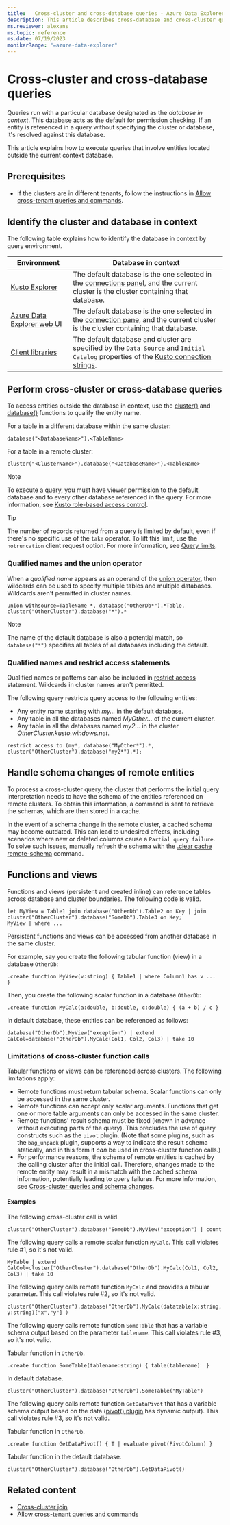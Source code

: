 ```yaml
---
title:   Cross-cluster and cross-database queries - Azure Data Explorer
description: This article describes cross-database and cross-cluster queries in Azure Data Explorer.
ms.reviewer: alexans
ms.topic: reference
ms.date: 07/19/2023
monikerRange: "=azure-data-explorer"
---
```

# Cross-cluster and cross-database queries

Queries run with a particular database designated as the *database in context*. This database acts as the default for permission checking. If an entity is referenced in a query without specifying the cluster or database, it's resolved against this database.

This article explains how to execute queries that involve entities located outside the current context database.

## Prerequisites

* If the clusters are in different tenants, follow the instructions in [Allow cross-tenant queries and commands](../access-control/cross-tenant-query-and-commands.md).

## Identify the cluster and database in context

The following table explains how to identify the database in context by query environment.

|Environment|Database in context|
|--|--|
|[Kusto Explorer](../tools/kusto-explorer.md)|The default database is the one selected in the [connections panel](../tools/kusto-explorer.md#connections-panel), and the current cluster is the cluster containing that database.|
|[Azure Data Explorer web UI](https://dataexplorer.azure.com/)|The default database is the one selected in the [connection pane](../../web-ui-query-overview.md#view-clusters-and-databases), and the current cluster is the cluster containing that database.|
|[Client libraries](../api/client-libraries.md)|The default database and cluster are specified by the `Data Source` and `Initial Catalog` properties of the [Kusto connection strings](../api/connection-strings/kusto.md).|

## Perform cross-cluster or cross-database queries

To access entities outside the database in context, use the [cluster()](../query/cluster-function.md) and [database()](../query/databasefunction.md) functions to qualify the entity name.

For a table in a different database within the same cluster:

```kusto
database("<DatabaseName>").<TableName>
```

For a table in a remote cluster:

```kusto
cluster("<ClusterName>").database("<DatabaseName>").<TableName>
```

> [!NOTE]
> To execute a query, you must have viewer permission to the default database and
> to every other database referenced in the query.
> For more information, see [Kusto role-based access control](../access-control/role-based-access-control.md).

> [!TIP]
> The number of records returned from a query is limited by default, even if there's no specific use of the `take` operator. To lift this limit, use the `notruncation` client request option. For more information, see [Query limits](../concepts/querylimits.md).

### Qualified names and the union operator

When a *qualified name* appears as an operand of the [union operator](./unionoperator.md), then wildcards can be used to specify multiple tables and multiple databases. Wildcards aren't permitted in cluster names.

```kusto
union withsource=TableName *, database("OtherDb*").*Table, cluster("OtherCluster").database("*").*
```

> [!NOTE]
> The name of the default database is also a potential match, so `database("*")` specifies all tables of all databases including the default.

### Qualified names and restrict access statements

Qualified names or patterns can also be included in [restrict access](./restrictstatement.md) statement.
Wildcards in cluster names aren't permitted.

The following query restricts query access to the following entities:

* Any entity name starting with *my...* in the default database.
* Any table in all the databases named *MyOther...* of the current cluster.
* Any table in all the databases named *my2...* in the cluster *OtherCluster.kusto.windows.net*.

```kusto
restrict access to (my*, database("MyOther*").*, cluster("OtherCluster").database("my2*").*);
```

## Handle schema changes of remote entities

To process a cross-cluster query, the cluster that performs the initial query interpretation needs to have the schema of the entities referenced on remote clusters. To obtain this information, a command is sent to retrieve the schemas, which are then stored in a cache. 

In the event of a schema change in the remote cluster, a cached schema may become outdated. This can lead to undesired effects, including scenarios where new or deleted columns cause a `Partial query failure`. To solve such issues, manually refresh the schema with the [.clear cache remote-schema](../management/clear-cross-cluster-schema-cache.md) command.

## Functions and views

Functions and views (persistent and created inline) can reference tables across database and cluster boundaries. The following code is valid.

```kusto
let MyView = Table1 join database("OtherDb").Table2 on Key | join cluster("OtherCluster").database("SomeDb").Table3 on Key;
MyView | where ...
```

Persistent functions and views can be accessed from another database in the same cluster.

For example, say you create the following tabular function (view) in a database `OtherDb`:

```kusto
.create function MyView(v:string) { Table1 | where Column1 has v ...  }  
```

Then, you create the following scalar function in a database `OtherDb`:

```kusto
.create function MyCalc(a:double, b:double, c:double) { (a + b) / c }  
```

In default database, these entities can be referenced as follows:

```kusto
database("OtherDb").MyView("exception") | extend CalCol=database("OtherDb").MyCalc(Col1, Col2, Col3) | take 10
```

### Limitations of cross-cluster function calls

Tabular functions or views can be referenced across clusters. The following limitations apply:

* Remote functions must return tabular schema. Scalar functions can only be accessed in the same cluster.
* Remote functions can accept only scalar arguments. Functions that get one or more table arguments can only be accessed in the same cluster.
* Remote functions' result schema must be fixed (known in advance without executing parts of the query).
  This precludes the use of query constructs such as the `pivot` plugin. (Note that some plugins,
  such as the `bag_unpack` plugin, supports a way to indicate the result schema statically,
  and in this form it *can* be used in cross-cluster function calls.)
* For performance reasons, the schema of remote entities is cached by the calling cluster after the initial call. Therefore, changes made to the remote entity may result in a mismatch with the cached schema information, potentially leading to query failures. For more information, see [Cross-cluster queries and schema changes](../concepts/cross-cluster-and-schema-changes.md).

#### Examples

The following cross-cluster call is valid.

```kusto
cluster("OtherCluster").database("SomeDb").MyView("exception") | count
```

The following query calls a remote scalar function `MyCalc`.
This call violates rule #1, so it's not valid.

```kusto
MyTable | extend CalCol=cluster("OtherCluster").database("OtherDb").MyCalc(Col1, Col2, Col3) | take 10
```

The following query calls remote function `MyCalc` and provides a tabular parameter.
This call violates rule #2, so it's not valid.

```kusto
cluster("OtherCluster").database("OtherDb").MyCalc(datatable(x:string, y:string)["x","y"] )
```

The following query calls remote function `SomeTable` that has a variable schema output based on the parameter `tablename`.
This call violates rule #3, so it's not valid.

Tabular function in `OtherDb`.

```kusto
.create function SomeTable(tablename:string) { table(tablename)  }  
```

In default database.

```kusto
cluster("OtherCluster").database("OtherDb").SomeTable("MyTable")
```

The following query calls remote function `GetDataPivot` that has a variable schema output based on the data ([pivot() plugin](pivotplugin.md) has dynamic output).
This call violates rule #3, so it's not valid.

Tabular function in `OtherDb`.

```kusto
.create function GetDataPivot() { T | evaluate pivot(PivotColumn) }  
```

Tabular function in the default database.

```kusto
cluster("OtherCluster").database("OtherDb").GetDataPivot()
```

## Related content

* [Cross-cluster join](../query/joincrosscluster.md)
* [Allow cross-tenant queries and commands](../access-control/cross-tenant-query-and-commands.md)
